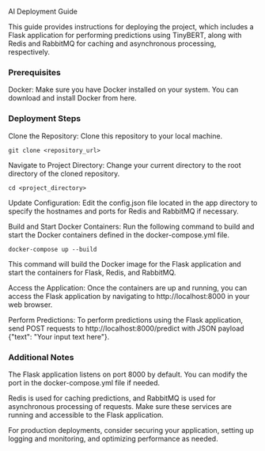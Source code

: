 AI Deployment Guide

This guide provides instructions for deploying the project, which includes a Flask application for performing predictions using TinyBERT, along with Redis and RabbitMQ for caching and asynchronous processing, respectively.
### Prerequisites

Docker: Make sure you have Docker installed on your system. You can download and install Docker from here.

### Deployment Steps

Clone the Repository: Clone this repository to your local machine.

    

    git clone <repository_url>

Navigate to Project Directory: Change your current directory to the root directory of the cloned repository.



    cd <project_directory>

Update Configuration: Edit the config.json file located in the app directory to specify the hostnames and ports for Redis and RabbitMQ if necessary.

Build and Start Docker Containers: Run the following command to build and start the Docker containers defined in the docker-compose.yml file.



    docker-compose up --build

This command will build the Docker image for the Flask application and start the containers for Flask, Redis, and RabbitMQ.

Access the Application: Once the containers are up and running, you can access the Flask application by navigating to http://localhost:8000 in your web browser.

Perform Predictions: To perform predictions using the Flask application, send POST requests to http://localhost:8000/predict with JSON payload {"text": "Your input text here"}.

### Additional Notes

The Flask application listens on port 8000 by default. You can modify the port in the docker-compose.yml file if needed.

Redis is used for caching predictions, and RabbitMQ is used for asynchronous processing of requests. Make sure these services are running and accessible to the Flask application.

For production deployments, consider securing your application, setting up logging and monitoring, and optimizing performance as needed.
